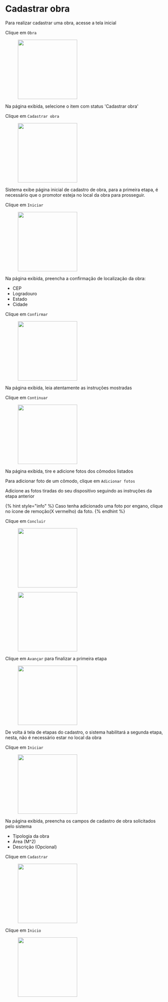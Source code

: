 # Cadastrar obra

Para realizar cadastrar uma obra, acesse a tela inicial&#x20;

Clique em `Obra`

<figure><img src="../.gitbook/assets/INICIO.png" alt="" width="188"><figcaption></figcaption></figure>

Na página exibida, selecione o item com status 'Cadastrar obra'

Clique em `Cadastrar obra`

<figure><img src="../.gitbook/assets/Obra (5).png" alt="" width="188"><figcaption></figcaption></figure>

Sistema exibe página inicial de cadastro de obra, para a primeira etapa, é necessário que o promotor esteja no local da obra para prosseguir.

Clique em `Iniciar`

<figure><img src="../.gitbook/assets/Profissional -  Cadastrar Projeto - aviso (1).png" alt="" width="188"><figcaption></figcaption></figure>

Na página exibida, preencha a confirmação de localização da obra:

* CEP
* Logradouro
* Estado
* Cidade

Clique em `Confirmar`

<figure><img src="../.gitbook/assets/Informações residencial (2).png" alt="" width="188"><figcaption></figcaption></figure>

Na página exibida, leia atentamente as instruções mostradas

Clique em `Continuar`

<figure><img src="../.gitbook/assets/Cadastrar obra (2).png" alt="" width="188"><figcaption></figcaption></figure>

Na página exibida, tire e adicione fotos dos cômodos listados

Para adicionar foto de um cômodo, clique em `Adicionar fotos`

Adicione as fotos tiradas do seu dispositivo seguindo as instruções da etapa anterior

{% hint style="info" %}
Caso tenha adicionado uma foto por engano, clique no ícone de remoção(X vermelho) da foto.
{% endhint %}

Clique em `Concluir`

<div>

<figure><img src="../.gitbook/assets/Adicionar fotos (5).png" alt="" width="188"><figcaption></figcaption></figure>

 

<figure><img src="../.gitbook/assets/Fotos adicionadas (1).png" alt="" width="188"><figcaption></figcaption></figure>

</div>

Clique em `Avançar` para finalizar a primeira etapa

<figure><img src="../.gitbook/assets/Fotos para o cadastro da obra finalizada. (1).png" alt="" width="188"><figcaption></figcaption></figure>

De volta á tela de etapas do cadastro, o sistema habilitará a segunda etapa, nesta, não é necessário estar no local da obra

Clique em `Iniciar`

<figure><img src="../.gitbook/assets/Cadastrar obra (Segunda etapa) (2).png" alt="" width="188"><figcaption></figcaption></figure>

Na página exibida, preencha os campos de cadastro de obra solicitados pelo sistema

* Tipologia da obra
* Área (M^2)
* Descrição (Opcional)

Clique em `Cadastrar`

<figure><img src="../.gitbook/assets/Cadastrar obra - Informações - (Segunda etapa) (1).png" alt="" width="188"><figcaption></figcaption></figure>

Clique em `Inicio`

<figure><img src="../.gitbook/assets/Cadastro finalizado! (5).png" alt="" width="188"><figcaption></figcaption></figure>

